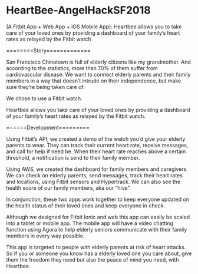 # HeartBee-AngelHackSF2018
(A Fitbit App + Web App + iOS Mobile App): Heartbee allows you to take care of your loved ones by providing a dashboard of your family’s heart rates as relayed by the Fitbit watch

========Story=============

San Francisco Chinatown is full of elderly citizens like my grandmother. And according to the statistics, more than 70% of them suffer from cardiovascular disease. We want to connect elderly parents and their family members in a way that doesn’t intrude on their independence, but make sure they’re being taken care of.

We chose to use a Fitbit watch. 

Heartbee allows you take care of your loved ones by providing a dashboard of your family’s heart rates as relayed by the Fitbit watch.

======Development=========

Using Fitbit’s API, we created a demo of the watch you’d give your elderly parents to wear. They can track their current heart rate, receive messages, and call for help if need be. When their heart rate reaches above a certain threshold, a notification is send to their family member.

Using AWS, we created the dashboard for family members and caregivers. We can check on elderly parents, send messages, track their heart rates and locations, using Fitbit sensors and Hypertrack.
We can also see the health score of our family members, aka our “hive”.

In conjunction, these two apps work together to keep everyone updated on the health status of their loved ones and keep everyone in check.

Although we designed for Fitbit Ionic and web this app can easily be scaled into a tablet or mobile app. The mobile app will have a video chatting function using Agora to help elderly seniors communicate with their family members in every way possible.

This app is targeted to people with elderly parents at risk of heart attacks. So if you or someone you know has a elderly loved one you care about, give them the freedom they need but also the peace of mind you need, with Heartbee.

